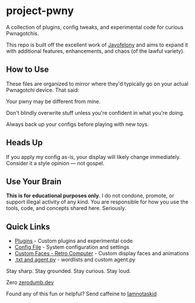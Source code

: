 # project-pwny
A collection of plugins, config tweaks, and experimental code for curious Pwnagotchis.

This repo is built off the excellent work of [Jayofelony](https://github.com/jayofelony/pwnagotchi) and aims to expand it with additional features, enhancements, and chaos (of the lawful variety).

## How to Use
These files are organized to mirror where they'd typically go on your actual Pwnagotchi device. That said:

Your pwny may be different from mine.

Don't blindly overwrite stuff unless you're confident in what you're doing.

Always back up your configs before playing with new toys.

## Heads Up
If you apply my config as-is, your display will likely change immediately. Consider it a style opinion — not gospel.

## Use Your Brain
**This is for educational purposes only.**
I do not condone, promote, or support illegal activity of any kind.
You are responsible for how you use the tools, code, and concepts shared here. Seriously.

## Quick Links
- [Plugins](usr/local/share/pwnagotchi/custom-plugins) - Custom plugins and experimental code
- [Config File](etc/pwnagotchi) - System configuration and settings
- [Custom Faces - Retro Computer](custom-faces) - Custom display faces and animations
- [.txt and agent.py](home/pi) - wordlists and custom agent.py

Stay sharp. Stay grounded. Stay curious. Stay loud.

Zero
[zerodumb.dev](https://zerodumb.dev)


Found any of this fun or helpful? 
Send caffeine to [Iamnotaskid](https://buymeacoffee.com/iamnotaskid)
